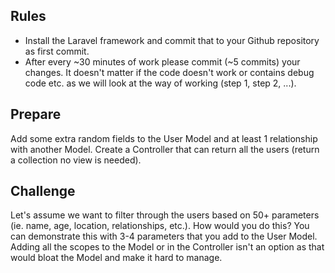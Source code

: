 ## Rules
- Install the Laravel framework and commit that to your Github repository as
first commit.
- After every ~30 minutes of work please commit (~5 commits) your changes. It
doesn't matter if the code doesn't work or contains debug code etc. as we will
look at the way of working (step 1, step 2, ...).

## Prepare
Add some extra random fields to the User Model and at least 1 relationship with
another Model. Create a Controller that can return all the users (return a
collection no view is needed).

## Challenge
Let's assume we want to filter through the users based on 50+ parameters (ie.
name, age, location, relationships, etc.). How would you do this? You can
demonstrate this with 3-4 parameters that you add to the User Model. Adding all
the scopes to the Model or in the Controller isn't an option as that would bloat
the Model and make it hard to manage.
